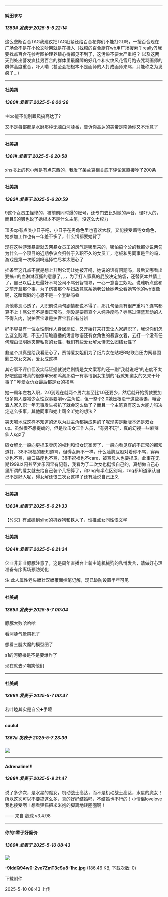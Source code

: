 ﻿
*****

####  純田まな  
##### 1359#       发表于 2025-5-5 22:14

这么垄断百合TAG我建议把TAG赶紧还给百合花你们不能打GL吗，一搜百合现在广场全不是在小论文吵架就是在挂人（找粮的百合厨在wb用广场搜索？really?)我要找点百合花参考图护理养殖心得都见不到了，这污染不要太严重吧？
以及这两天到处出警发疯挂男百合的群体里最魔障的好几个和火纹风花雪月跑去咒骂画师的群体高度重合，吓人嘞（甚至会把根本不是画师的人打成画师来骂，只能称之为发疯了…)


*****

####  社美胡  
##### 1360#       发表于 2025-5-6 00:26

主bo能不能别跟风搞高达了?

又不是每部都是水磨那种无脑白河豚番，告诉你高达的美帝是南通你又不乐意了


*****

####  社美胡  
##### 1361#       发表于 2025-5-6 20:58

xhs书上的死小解是有点东西的，我发了条兰哀相关底下评论区直接吵了200条

*****

####  社美胡  
##### 1362#       发表于 2025-5-6 20:59

9这个女员工怪惨的，被前前同时爆的账号，还专门去比对她的声音，怪吓人的，而且9的舅也说了她根本不是什么主笔，没这么大权力

顶多xp有点类小日子吧，小日子在男角色里也喜欢大叔，又能接受媚宅女角色，她参加工作也有一年差不多了，什么锅都要她背了

现在这种游戏暴雷就去网暴女员工的风气是哪里来的，哪怕搞个公的我都少说两句为什么一个项目的近期争议会归咎于入职不久的女员工，老板和男同事是亖的吗，游戏是第一次贩剑吗选择性尽孝太恶心了

挂条里这几点不就是想上升到公司让她被开吗，她说的话有问题吗，最后又哪看出要搞♂的血淋淋互撕的意思了，，，为了打人家真的屁股决定脑袋，还替资本共情上了，自己以后上班最好不骂公司不骂弱智领导，一心一意当工奴呃。说难听点这和之前开盒那个事，为了伤害那个孕妇故意联系她老公给她老公看她骂他的wb很像啊，这暗戳戳的心思不是一个套路吗😅

真他爹恶心透了，入职前说两句剧情都说不得了，那几句话真有很严重吗？连骂都算不上！骂公司不是很正常吗，测没是要审查个人纯净度吗？辱骂过深蓝互动的人不得入内，说护官宝谁是护官宝我自有分辨

好不容易有一位女性制作人身居高位，又开始打来打去让人家辞职了，我说你们怎么这么贱呢，不去打前瞻直播的污言秽语还有女角色的暴露衣着，去打一个没有任何理由证明她夹带私货的女性，我们有些爱女解太懂怎么团结女性了

韭这个瓜真是给我看恶心了，赛博爱女姐们为了纸片女在贴吧B站联合田力网暴围剿三次女文案，爱女成这样

其它事不评价但没实际证据就说烂剧情是女文案写的还一副“我就说吧”的态度不太好吧这股味真的很像牢米和鸣潮那边一有事甩锅女策划的“我就知道女的又来干坏事了” 咋爱女仇女最后都是女的挨骂

她一周年左右入职，2.0到现在就两个男六甚至比1.0还要少，然后就开始贷款要加很多男人要减少女性叙事要削vv主角位，但一整个2.0她压根没干这些事诶，哦合着人家入职一年无事发生被扒了就会这么做了？而且一个主笔真有这么大能力吗决定这么多事，其他同事和她上司全听她的想法？

哭天喊地成这样不知道的还以为韭主角都换成男的了呢现实是新版本还是双女up。虽然很不想提蝻的，但是攻击女工作人员，“有男不玩”，真的幻视一些麻辣仙人sgz了

碍女解比一般向更捍卫卖肉的权利和恨女玩家罢了，一般向看见穿的不正常的都知道打，38不祝福的都知道骂，但碍女解不一样，什么脸胸屁股对着你不骂，穿再少也不骂，逼口插座也不骂，38不祝福也不care，被骂母人也要捍卫，此事在无期1999以闪甚至梦乐园早有记载，我看为了二次女也挺恨自己的，真想做自己心里所谓的爱女就去给自己装个几把算了，和zng有半点区别吗，zng都知道承认自己不是好人呢，碍女解还恨三次女这样了还有脸说自己正义


*****

####  社美胡  
##### 1363#       发表于 2025-5-6 21:33

【%求】有点磕到slhd的机器狗和铁人了，谁推点女同性恨文学

*****

####  社美胡  
##### 1364#       发表于 2025-5-6 21:34

亿韭非非韭豚豚注意了，这是周年直播台上新主笔机械狗的私博发言，请做好心理准备有序离场预防粥化

注:此人属性老头嬷壮汉嬷覆面控笔记解，现已破防设置半年可见


*****

####  社美胡  
##### 1365#       发表于 2025-5-7 00:04

豚豚大败哈哈哈

看河豚气晕爽死了

想看三腿大魔的模型图了

s1的河豚楼是不是要爆炸了

现在就去s1嘲笑他们


*****

####  社美胡  
##### 1366#       发表于 2025-5-7 00:47

若叶睦其实是自公➕手嬷


*****

####  cuulul  
##### 1367#       发表于 2025-5-7 23:39

<img src="https://p.sda1.dev/24/3714d471c3634d1846b09a505ed47a1f/image.jpg" referrerpolicy="no-referrer">


*****

####  Adrenaline!!!  
##### 1368#       发表于 2025-5-9 21:47

说了多少次，是水星的魔女，机动战士高达，而不是机动战士高达，水星的魔女！
所以这次可以不要搞这么多，真的好好结婚吗，不结婚也不行的！小情侣lovelove我也接受啊！想看狸猫把米米抱的脚离地转圈圈啊！

—— 来自 [鹅球](https://www.pgyer.com/GcUxKd4w) v3.4.98


*****

####  你的1辈子好廉价  
##### 1369#       发表于 2025-5-10 08:43

<img src="https://img.stage1st.com/forum/202505/10/084300ke29ne1e49newbnw.jpg" referrerpolicy="no-referrer">

<strong>-9lddQ94w0-2ve7ZmT3cSu8-1hc.jpg</strong> (186.46 KB, 下载次数: 0)

下载附件

2025-5-10 08:43 上传

